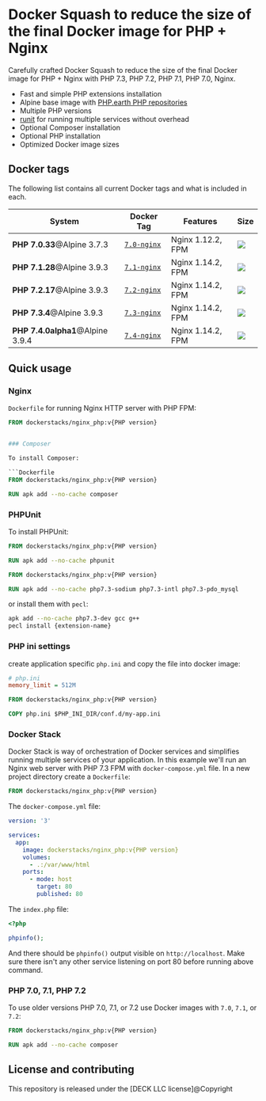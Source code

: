 # Docker Squash to reduce the size of the final Docker image for PHP + Nginx

Carefully crafted Docker Squash to reduce the size of the final Docker image for PHP + Nginx with PHP 7.3, PHP 7.2, PHP 7.1, PHP 7.0, Nginx.

* Fast and simple PHP extensions installation
* Alpine base image with [PHP.earth PHP repositories](https://docs.php.earth/linux/alpine)
* Multiple PHP versions
* [runit](http://smarden.org/runit/) for running multiple services without overhead
* Optional Composer installation
* Optional PHP installation
* Optimized Docker image sizes


## Docker tags

The following list contains all current Docker tags and what is included in each.

| System | Docker Tag | Features | Size |
| ------ | ---------- | -------- | ---- |
| **PHP 7.0.33**@Alpine 3.7.3 | [`7.0-nginx`](https://github.com/phpearth/docker-php/tree/master/docker/7.0-nginx.Dockerfile) | Nginx 1.12.2, FPM | [![](https://images.microbadger.com/badges/image/phpearth/php:7.0-nginx.svg)](https://microbadger.com/images/phpearth/php:7.0-nginx "Image size") |
| **PHP 7.1.28**@Alpine 3.9.3 | [`7.1-nginx`](https://github.com/phpearth/docker-php/tree/master/docker/7.1-nginx.Dockerfile) | Nginx 1.14.2, FPM | [![](https://images.microbadger.com/badges/image/phpearth/php:7.1-nginx.svg)](https://microbadger.com/images/phpearth/php:7.1-nginx "Image size") |
| **PHP 7.2.17**@Alpine 3.9.3 | [`7.2-nginx`](https://github.com/phpearth/docker-php/tree/master/docker/7.2-nginx.Dockerfile) | Nginx 1.14.2, FPM | [![](https://images.microbadger.com/badges/image/phpearth/php:7.2-nginx.svg)](https://microbadger.com/images/phpearth/php:7.2-nginx "Image size") |
| **PHP 7.3.4**@Alpine 3.9.3 | [`7.3-nginx`](https://github.com/phpearth/docker-php/tree/master/docker/7.3-nginx.Dockerfile) | Nginx 1.14.2, FPM | [![](https://images.microbadger.com/badges/image/phpearth/php:7.3-nginx.svg)](https://microbadger.com/images/phpearth/php:7.3-nginx "Image size") |
| **PHP 7.4.0alpha1**@Alpine 3.9.4 | [`7.4-nginx`](https://github.com/phpearth/docker-php/tree/master/docker/7.4-nginx.Dockerfile) | Nginx 1.14.2, FPM | [![](https://images.microbadger.com/badges/image/phpearth/php:7.4-nginx.svg)](https://microbadger.com/images/phpearth/php:7.4-nginx "Image size") |


## Quick usage

### Nginx

`Dockerfile` for running Nginx HTTP server with PHP FPM:

```Dockerfile
FROM dockerstacks/nginx_php:v{PHP version}


### Composer

To install Composer:

```Dockerfile
FROM dockerstacks/nginx_php:v{PHP version}

RUN apk add --no-cache composer
```

### PHPUnit

To install PHPUnit:

```Dockerfile
FROM dockerstacks/nginx_php:v{PHP version}

RUN apk add --no-cache phpunit
```

```Dockerfile
FROM dockerstacks/nginx_php:v{PHP version}

RUN apk add --no-cache php7.3-sodium php7.3-intl php7.3-pdo_mysql
```

or install them with `pecl`:

```bash
apk add --no-cache php7.3-dev gcc g++
pecl install {extension-name}
```

### PHP ini settings
create application specific `php.ini` and copy the file into docker image:


```ini
# php.ini
memory_limit = 512M
```

```Dockerfile
FROM dockerstacks/nginx_php:v{PHP version}

COPY php.ini $PHP_INI_DIR/conf.d/my-app.ini
```

### Docker Stack

Docker Stack is way of orchestration of Docker services and simplifies running multiple services of your application. In this example we'll run an Nginx web server with PHP 7.3 FPM with `docker-compose.yml` file. In a new project directory create a `Dockerfile`:

```Dockerfile
FROM dockerstacks/nginx_php:v{PHP version}
```

The `docker-compose.yml` file:

```yml
version: '3'

services:
  app:
    image: dockerstacks/nginx_php:v{PHP version}
    volumes:
      - .:/var/www/html
    ports:
      - mode: host
        target: 80
        published: 80
```

The `index.php` file:

```php
<?php

phpinfo();
```

And there should be `phpinfo()` output visible on `http://localhost`. Make sure there isn't any other service listening on port 80 before running above command.

### PHP 7.0, 7.1, PHP 7.2

To use older versions PHP 7.0, 7.1, or 7.2 use Docker images with `7.0`, `7.1`, or `7.2`:

```Dockerfile
FROM dockerstacks/nginx_php:v{PHP version}

RUN apk add --no-cache composer
```


## License and contributing
This repository is released under the [DECK LLC license]@Copyright


